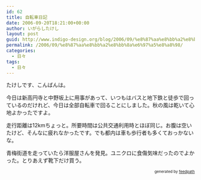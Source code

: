 ```yaml
---
id: 62
title: 自転車日記
date: 2006-09-20T18:21:00+00:00
author: いがらしたけし
layout: post
guid: http://www.indigo-design.org/blog/2006/09/%e8%87%aa%e8%bb%a2%e8%bb%8a%e6%97%a5%e8%a8%98/
permalink: /2006/09/%e8%87%aa%e8%bb%a2%e8%bb%8a%e6%97%a5%e8%a8%98/
categories:
  - 日々
tags:
  - 日々
---
```

たけしです、こんばんは。

今日は新高円寺と中野坂上に用事があって、いつもはバスと地下鉄と徒歩で回っているのだけれど、今日は全部自転車で回ることにしました。秋の風は乾いて心地よかったですよ。

走行距離は12kmちょっと。所要時間は公共交通利用時とほぼ同じ。お腹は空いたけど、そんなに疲れなかったです。でも都内は車も歩行者も多くておっかないな。

青梅街道を走っていたら洋服屋さんを発見。ユニクロに食傷気味だったのでよかった。とりあえず靴下だけ買う。

<div style="text-align: right;font-size: 10px">
  &nbsp;&nbsp;<span>generated by <a href="http://feedpath.jp">feedpath</a></span>
</div>
